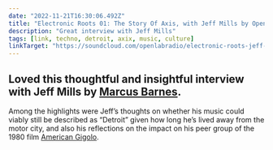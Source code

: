 ```yaml
---
date: "2022-11-21T16:30:06.492Z"
title: "Electronic Roots 01: The Story Of Axis, with Jeff Mills by OpenLab Radio (on SoundCloud)"
description: "Great interview with Jeff Mills"
tags: [link, techno, detroit, axix, music, culture]
linkTarget: "https://soundcloud.com/openlabradio/electronic-roots-jeff-mills-on-the-story-of-axis-past-present-future"
---
```

Loved this thoughtful and insightful interview with Jeff Mills by [Marcus Barnes](https://twitter.com/mgoldenbarnes).
---

Among the highlights were Jeff’s thoughts on whether his music could viably still be described as “Detroit” given how long he’s lived away from the motor city, and also his reflections on the impact on his peer group of the 1980 film [American Gigolo](https://www.imdb.com/title/tt0080365/).
